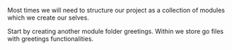 Most times we will need to structure our project as a collection of modules which we create our selves.

Start by creating another module folder greetings. Within we store go files with greetings functionalities.

